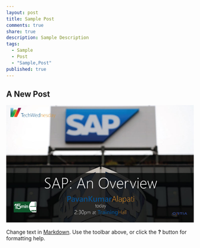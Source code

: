 ```yaml
---
layout: post
title: Sample Post
comments: true
share: true
description: Sample Description
tags: 
  - Sample
  - Post
  - "Sample,Post"
published: true
---
```


## A New Post
![SAP.jpg](/images/Revolt/Technology/Microsoft/Roslyn/_posts/SAP.jpg)

Change text in [Markdown](http://daringfireball.net/projects/markdown/). Use the toolbar above, or click the **?** button for formatting help.